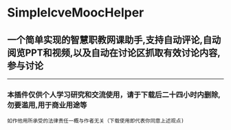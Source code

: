 # SimpleIcveMoocHelper

## 一个简单实现的智慧职教网课助手,支持自动评论,自动阅览PPT和视频,以及自动在讨论区抓取有效讨论内容,参与讨论

----

### **本插件仅供个人学习研究和交流使用，请于下载后二十四小时内删除,勿要滥用,用于商业用途等**
    
    如作他用所承受的法律责任一概与作者无关（下载使用即代表你同意上述观点)